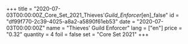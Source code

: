 +++
title = "2020-07-03T00:00:00Z_Core_Set_2021_Thieves'_Guild_Enforcer_[en]_false"
id = "df99f770-2c39-4025-a8a2-a5890f61eb53"
date = "2020-07-03T00:00:00Z"
name = "Thieves' Guild Enforcer"
lang = ["en"]
price = "0.32"
quantity = 4
foil = false
set = "Core Set 2021"
+++

